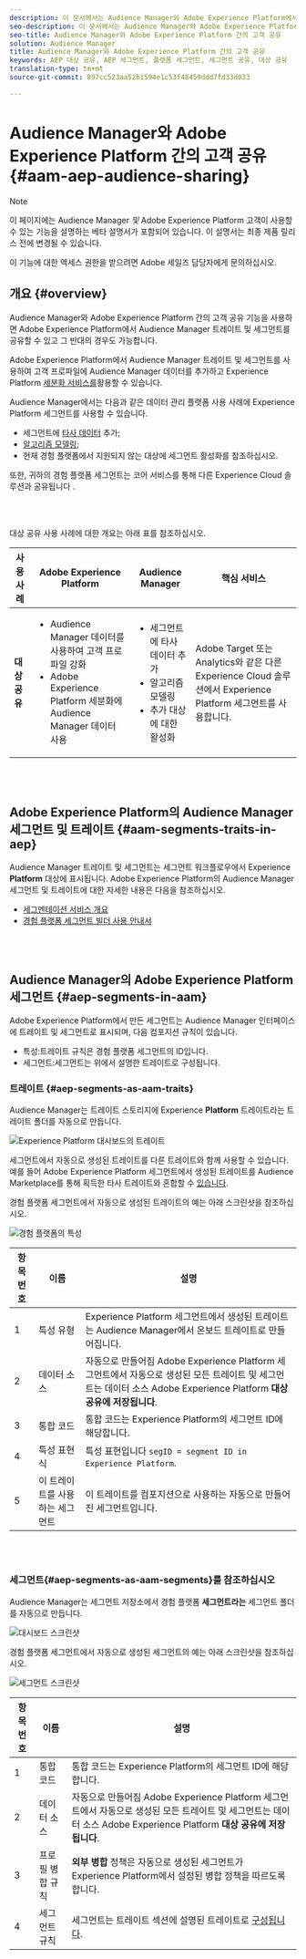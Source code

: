 ```yaml
---
description: 이 문서에서는 Audience Manager와 Adobe Experience Platform에서 대상을 공유하는 방법에 대해 설명합니다.
seo-description: 이 문서에서는 Audience Manager와 Adobe Experience Platform에서 대상을 공유하는 방법에 대해 설명합니다.
seo-title: Audience Manager와 Adobe Experience Platform 간의 고객 공유
solution: Audience Manager
title: Audience Manager와 Adobe Experience Platform 간의 고객 공유
keywords: AEP 대상 공유, AEP 세그먼트, 플랫폼 세그먼트, 세그먼트 공유, 대상 공유
translation-type: tm+mt
source-git-commit: 897cc523aa52b1594e1c53f48459ddd7fd33d033

---
```



# Audience Manager와 Adobe Experience Platform 간의 고객 공유 {#aam-aep-audience-sharing}

>[!NOTE]
>
>이 페이지에는 Audience Manager *및* Adobe Experience Platform 고객이 사용할 수 있는 기능을 설명하는 베타 설명서가 포함되어 있습니다. 이 설명서는 최종 제품 릴리스 전에 변경될 수 있습니다.
>
> 이 기능에 대한 액세스 권한을 받으려면 Adobe 세일즈 담당자에게 문의하십시오.

## 개요 {#overview}

Audience Manager와 Adobe Experience Platform 간의 고객 공유 기능을 사용하면 Adobe Experience Platform에서 Audience Manager 트레이트 및 세그먼트를 공유할 수 있고 그 반대의 경우도 가능합니다.

Adobe Experience Platform에서 Audience Manager 트레이트 및 세그먼트를 사용하여 고객 프로파일에 Audience Manager 데이터를 추가하고 Experience Platform [세분화 서비스를](https://www.adobe.io/apis/experienceplatform/home/profile-identity-segmentation/profile-identity-segmentation-services.html#!end-user/markdown/segmentation_overview/segmentation.md)활용할 수 있습니다.

Audience Manager에서는 다음과 같은 데이터 관리 플랫폼 사용 사례에 Experience Platform 세그먼트를 사용할 수 있습니다.
* 세그먼트에 [타사 데이터](/help/using/overview/data-types-collected.md#third-party-data) 추가;
* [알고리즘 모델링](/help/using/features/algorithmic-models/understanding-models.md);
* 현재 경험 플랫폼에서 지원되지 않는 대상에 세그먼트 활성화를 참조하십시오.

또한, 귀하의 경험 플랫폼 세그먼트는 코어 서비스를 통해 다른 Experience Cloud 솔루션과 공유됩니다 [](https://docs.adobe.com/content/help/en/core-services/interface/experience-cloud.html).

<br> 

대상 공유 사용 사례에 대한 개요는 아래 표를 참조하십시오.

| **사용 사례** | **Adobe Experience Platform** | **Audience Manager** | **핵심 서비스** |
---------|----------|---------|---------
| **대상 공유** | <ul><li>Audience Manager 데이터를 사용하여 고객 프로파일 강화</li><li>Adobe Experience Platform 세분화에 Audience Manager 데이터 사용</li></ul> | <ul><li>세그먼트에 타사 데이터 추가</li><li>알고리즘 모델링</li><li>추가 대상에 대한 활성화</li></ul> | Adobe Target 또는 Analytics와 같은 다른 Experience Cloud 솔루션에서 Experience Platform 세그먼트를 사용합니다. |

<br> 

## Adobe Experience Platform의 Audience Manager 세그먼트 및 트레이트 {#aam-segments-traits-in-aep}

Audience Manager 트레이트 및 세그먼트는 세그먼트 워크플로우에서 Experience **Platform** 대상에 표시됩니다. Adobe Experience Platform의 Audience Manager 세그먼트 및 트레이트에 대한 자세한 내용은 다음을 참조하십시오.

* [세그멘테이션 서비스 개요](https://www.adobe.io/apis/experienceplatform/home/profile-identity-segmentation/profile-identity-segmentation-services.html#!end-user/markdown/segmentation_overview/segmentation.md)
* [경험 플랫폼 세그먼트 빌더 사용 안내서](https://www.adobe.io/apis/experienceplatform/home/profile-identity-segmentation/profile-identity-segmentation-services.html#!end-user/markdown/segmentation_overview/segment-builder-guide.md)

<br> 

## Audience Manager의 Adobe Experience Platform 세그먼트 {#aep-segments-in-aam}

Adobe Experience Platform에서 만든 세그먼트는 Audience Manager 인터페이스에 트레이트 및 세그먼트로 표시되며, 다음 컴포지션 규칙이 있습니다.
* 특성:트레이트 규칙은 경험 플랫폼 세그먼트의 ID입니다.
* 세그먼트:세그먼트는 위에서 설명한 트레이트로 구성됩니다.

### 트레이트 {#aep-segments-as-aam-traits}

Audience Manager는 트레이트 스토리지에 Experience **Platform** 트레이트라는 트레이트 폴더를 자동으로 만듭니다.

![Experience Platform 대시보드의 트레이트](/help/using/integration/integration-aep/assets/aep-traits-dashboard.png)

세그먼트에서 자동으로 생성된 트레이트를 다른 트레이트와 함께 사용할 수 있습니다. 예를 들어 Adobe Experience Platform 세그먼트에서 생성된 트레이트를 Audience Marketplace를 통해 획득한 타사 트레이트와 혼합할 수 [있습니다](/help/using/features/audience-marketplace/audience-marketplace.md).

경험 플랫폼 세그먼트에서 자동으로 생성된 트레이트의 예는 아래 스크린샷을 참조하십시오.

![경험 플랫폼의 특성](/help/using/integration/integration-aep/assets/aep-trait.png)


| 항목 번호 | 이름 | 설명 |
---------|----------|---------
| 1 | 특성 유형 | Experience Platform 세그먼트에서 생성된 트레이트는 Audience Manager에서 온보드 트레이트로 만들어집니다. |
| 2 | 데이터 소스 | 자동으로 만들어짐 Adobe Experience Platform 세그먼트에서 자동으로 생성된 모든 트레이트 및 세그먼트는 데이터 소스 Adobe Experience Platform **대상 공유에 저장됩니다**. |
| 3 | 통합 코드 | 통합 코드는 Experience Platform의 세그먼트 ID에 해당합니다. |
| 4 | 특성 표현식 | 특성 표현입니다 `segID = segment ID in Experience Platform`. |
| 5 | 이 트레이트를 사용하는 세그먼트 | 이 트레이트를 컴포지션으로 사용하는 자동으로 만들어진 세그먼트입니다. |

<br> 

### 세그먼트{#aep-segments-as-aam-segments}를 참조하십시오 

Audience Manager는 세그먼트 저장소에서 경험 플랫폼 **세그먼트라는** 세그먼트 폴더를 자동으로 만듭니다.

![대시보드 스크린샷](/help/using/integration/integration-aep/assets/aep-segments-dashboard.png)

경험 플랫폼 세그먼트에서 자동으로 생성된 세그먼트의 예는 아래 스크린샷을 참조하십시오.

![세그먼트 스크린샷](/help/using/integration/integration-aep/assets/aep-segment.png)

| 항목 번호 | 이름 | 설명 |
---------|----------|---------
| 1 | 통합 코드 | 통합 코드는 Experience Platform의 세그먼트 ID에 해당합니다. |
| 2 | 데이터 소스 | 자동으로 만들어짐 Adobe Experience Platform 세그먼트에서 자동으로 생성된 모든 트레이트 및 세그먼트는 데이터 소스 Adobe Experience Platform **대상 공유에 저장됩니다**. |
| 3 | 프로필 병합 규칙 | **외부 병합** 정책은 자동으로 생성된 세그먼트가 Experience Platform에서 설정된 병합 정책을 따르도록 합니다. |
| 4 | 세그먼트 규칙 | 세그먼트는 트레이트 섹션에 설명된 트레이트로 [구성됩니다](#aep-segments-as-aam-traits). |